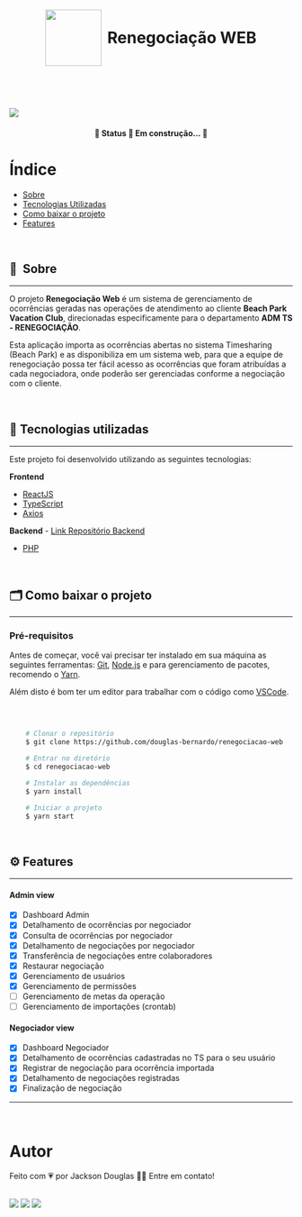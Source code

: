 
<h1 style="display: flex; align-items: center; justify-content: center;" class="logo">
    <img width="100" style="margin-right: 10px;" src="https://ik.imagekit.io/rcjzrqiiqm7/logo_vacation_wyhJXU5a0.svg?updatedAt=1629735371452">
  Renegociação WEB
</h1>

&nbsp;

<h1>
    <img src="https://ik.imagekit.io/rcjzrqiiqm7/renegociacao-web_k4YGcAgQ4.gif?updatedAt=1629741049567">
</h1>

<h4 align="center">
	🚧  Status 🚀 Em construção...  🚧
</h4>

# Índice

- [Sobre](#-sobre)
- [Tecnologias Utilizadas](#-tecnologias-utilizadas)
- [Como baixar o projeto](#-como-baixar-o-projeto)
- [Features](#-features)

&nbsp;

## 🔖&nbsp; Sobre
---
O projeto **Renegociação Web** é um sistema de gerenciamento de ocorrências geradas nas operações de atendimento ao cliente **Beach Park Vacation Club**, direcionadas especificamente para o departamento **ADM TS - RENEGOCIAÇÃO**.

Esta aplicação importa as ocorrências abertas no sistema Timesharing (Beach Park) e as disponibiliza em um sistema web, para que a equipe de renegociação possa ter fácil acesso as ocorrências que foram atribuídas a cada negociadora, onde poderão ser gerenciadas conforme a negociação com o cliente.

&nbsp;

## 🚀 Tecnologias utilizadas
---
Este projeto foi desenvolvido utilizando as seguintes tecnologias:

**Frontend**
- [ReactJS](https://reactjs.org)
- [TypeScript](https://www.typescriptlang.org/)
- [Axios](https://github.com/axios/axios)

**Backend** - [Link Repositório Backend](https://github.com/douglas-bernardo/app-renegociacao)
- [PHP](https://www.php.net)

&nbsp;

## 🗂 Como baixar o projeto
---
### Pré-requisitos
Antes de começar, você vai precisar ter instalado em sua máquina as seguintes ferramentas: [Git](https://git-scm.com/), [Node.js](https://nodejs.org/en/) e para gerenciamento de pacotes, recomendo o [Yarn](https://yarnpkg.com/).

Além disto é bom ter um editor para trabalhar com o código como [VSCode](https://code.visualstudio.com/).

&nbsp;

```bash

    # Clonar o repositório
    $ git clone https://github.com/douglas-bernardo/renegociacao-web

    # Entrar no diretório
    $ cd renegociacao-web

    # Instalar as dependências
    $ yarn install

    # Iniciar o projeto
    $ yarn start
```

&nbsp;

## ⚙️ Features
---
#### Admin view
- [x] Dashboard Admin
- [x] Detalhamento de ocorrências por negociador
- [x] Consulta de ocorrências por negociador
- [x] Detalhamento de negociações por negociador
- [x] Transferência de negociações entre colaboradores
- [x] Restaurar negociação
- [x] Gerenciamento de usuários
- [x] Gerenciamento de permissões
- [ ] Gerenciamento de metas da operação
- [ ] Gerenciamento de importações (crontab)

#### Negociador view
- [x] Dashboard Negociador
- [x] Detalhamento de ocorrências cadastradas no TS para o seu usuário
- [x] Registrar de negociação para ocorrência importada
- [x] Detalhamento de negociações registradas
- [x] Finalização de negociação

---

&nbsp;

# Autor

<p>
  Feito com 💗 por Jackson Douglas 👋🏽 Entre em contato!
</p>

<br/>
<div>
  <a href = "mailto:jkdouglas21@gmail.com"><img src="https://img.shields.io/badge/-Gmail-%23333?style=for-the-badge&logo=gmail&logoColor=white" target="_blank"></a>
  <a href="https://www.linkedin.com/in/douglas-bernardo" target="_blank"><img src="https://img.shields.io/badge/-LinkedIn-%230077B5?style=for-the-badge&logo=linkedin&logoColor=white" target="_blank"></a>
  <a href="https://twitter.com/jkdouglas21" target="_blank"><img src="https://img.shields.io/badge/Twitter-1DA1F2?style=for-the-badge&logo=twitter&logoColor=white" target="_blank"></a>
</div>
